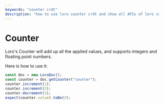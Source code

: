 ```yaml
---
keywords: "counter crdt"
description: "how to use loro counter crdt and show all APIs of loro counter crdt."
---
```


# Counter

Loro's Counter will add up all the applied values, and supports integers and floating point numbers.

Here is how to use it:

```ts
const doc = new LoroDoc();
const counter = doc.getCounter("counter");
counter.increment(1);
counter.increment(2);
counter.decrement(1);
expect(counter.value).toBe(2);
```
